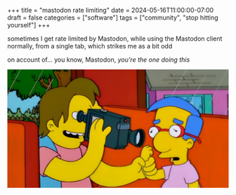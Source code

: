 +++
title = "mastodon rate limiting"
date = 2024-05-16T11:00:00-07:00
draft = false
categories = ["software"]
tags = ["community", "stop hitting yourself"]
+++

sometimes I get rate limited by Mastodon, while using the Mastodon client normally, from a single tab, which strikes me as a bit odd

on account of... you know, Mastodon, _you're the one doing this_

![](./rate_limited.png)
